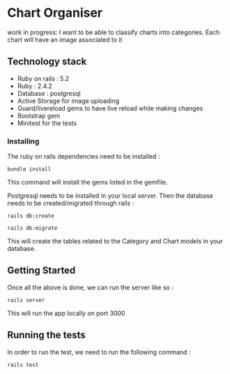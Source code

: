# Chart Organiser 

work in progress: I want to be able to classify charts into categories. Each chart will have an image associated to it 


## Technology stack 

- Ruby on rails : 5.2
- Ruby : 2.4.2
- Database : postgresql 
- Active Storage for image uploading 
- Guard/livereload gems to have live reload while making changes 
- Bootstrap gem 
- Minitest for the tests 

### Installing

The ruby on rails dependencies need to be installed : 

```
bundle install 
```

This command will install the gems listed in the gemfile. 

Postgresql needs to be installed in your local server. Then the database needs to be created/migrated through rails : 

```
rails db:create
```

```
rails db:migrate
```

This will create the tables related to the Category and Chart models in your database. 

## Getting Started

Once all the above is done, we can run the server like so : 

```
rails server
```

This will run the app locally on port 3000 


## Running the tests

In order to run the test, we need to run the following command :

```
rails test
```
